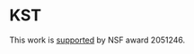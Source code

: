 # KST

This work is [supported](https://www.nsf.gov/awardsearch/showAward?AWD_ID=2051246) by NSF award 2051246.
